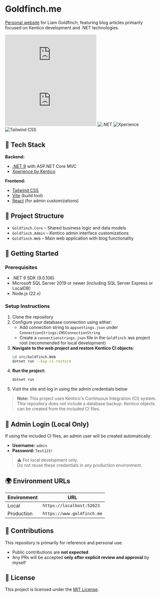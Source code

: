 # Goldfinch.me

[Personal website](https://www.goldfinch.me) for Liam Goldfinch, featuring blog articles primarily focused on Kentico development and .NET technologies.

![License](https://img.shields.io/github/license/liamgold/goldfinch.me)
![Last Commit](https://img.shields.io/github/last-commit/liamgold/goldfinch.me)
![.NET](https://img.shields.io/badge/.NET-9.0-512bd4?logo=dotnet)
![Xperience](https://img.shields.io/badge/Xperience_by_Kentico-7F09B7?logo=kentico&logoColor=white)
![Tailwind CSS](https://img.shields.io/badge/Tailwind_CSS-%2338B2AC?logo=tailwind-css&logoColor=white)

## 🧰 Tech Stack

**Backend:**
- [.NET 9](https://dotnet.microsoft.com/en-us/download) with ASP.NET Core MVC
- [Xperience by Kentico](https://docs.kentico.com/x/6wocCQ)

**Frontend:**
- [Tailwind CSS](https://tailwindcss.com)
- [Vite](https://vitejs.dev) (build tool)
- [React](https://react.dev) (for admin customizations)

## 📁 Project Structure

- `Goldfinch.Core` – Shared business logic and data models
- `Goldfinch.Admin` – Kentico admin interface customizations
- `Goldfinch.Web` – Main web application with blog functionality

## 🚀 Getting Started

### Prerequisites

- .NET 9 SDK (9.0.106)
- Microsoft SQL Server 2019 or newer (including SQL Server Express or LocalDB)
- Node.js (22.x)

### Setup Instructions

1. Clone the repository
2. Configure your database connection using either:
   - Add connection string to `appsettings.json` under `ConnectionStrings:CMSConnectionString`
   - Create a `connectionstrings.json` file in the `Goldfinch.Web` project root (recommended for local development)
3. **Navigate to the web project and restore Kentico CI objects:**
   ```bash
   cd src/Goldfinch.Web
   dotnet run --kxp-ci-restore
   ```
4. **Run the project:**	
   ```bash
   dotnet run
   ```
5. Visit the site and log in using the admin credentials below

> **Note:** This project uses Kentico's Continuous Integration (CI) system.  
> This repository does not include a database backup. Kentico objects can be created from the included CI files.

## 🔐 Admin Login (Local Only)

If using the included CI files, an admin user will be created automatically:

- **Username:** `admin`
- **Password:** `Test123!`

> ⚠️ For local development only.  
> Do not reuse these credentials in any production environment.

## 🌍 Environment URLs

| Environment | URL                        |
|-------------|----------------------------|
| Local       | `https://localhost:52623`  |
| Production  | `https://www.goldfinch.me` |

## 🤝 Contributions

This repository is primarily for reference and personal use.

- Public contributions are **not expected**
- Any PRs will be accepted **only after explicit review and approval** by myself

## 📜 License

This project is licensed under the [MIT License](./LICENSE).
